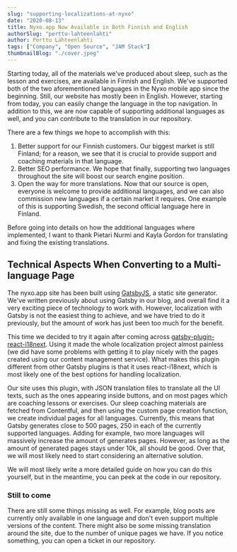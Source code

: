 ```yaml
---
slug: "supporting-localizations-at-nyxo"
date: "2020-08-13"
title: Nyxo.app Now Available in Both Finnish and English
authorSlug: "perttu-lahteenlahti"
author: Perttu Lähteenlahti
tags: ["Company", "Open Source", "JAM Stack"]
thumbnailBlog: "./cover.jpeg"
---
```


Starting today, all of the materials we've produced about sleep, such as the lesson and exercises, are available in Finnish and English. We've supported both of the two aforementioned languages in the Nyxo mobile app since the beginning. Still, our website has mostly been in English. However, starting from today, you can easily change the language in the top navigation. In addition to this, we are now capable of supporting additional languages as well, and you can contribute to the translation in our repository.

There are a few things we hope to accomplish with this:

1. Better support for our Finnish customers. Our biggest market is still Finland; for a reason, we see that it is crucial to provide support and coaching materials in that language.
2. Better SEO performance. We hope that finally, supporting two languages throughout the site will boost our search engine position.
3. Open the way for more translations. Now that our source is open, everyone is welcome to provide additional languages, and we can also commission new languages if a certain market it requires. One example of this is supporting Swedish, the second official language here in Finland.

Before going into details on how the additional languages where implemented, I want to thank Pietari Nurmi and Kayla Gordon for translating and fixing the existing translations.

## Technical Aspects When Converting to a Multi-language Page

The nyxo.app site has been built using [GatsbyJS](http://gatsbyjs.org/), a static site generator. We've written previously about using Gatsby in our blog, and overall find it a very exciting piece of technology to work with. However, localization with Gatsby is not the easiest thing to achieve, and we have tried to do it previously, but the amount of work has just been too much for the benefit.

This time we decided to try it again after coming across [gatsby-plugin-react-i18next](https://github.com/microapps/gatsby-plugin-react-i18next). Using it made the whole localization project almost painless (we did have some problems with getting it to play nicely with the pages created using our content management service). What makes this plugin different from other Gatsby plugins is that it uses react-i18next, which is most likely one of the best options for handling localization.

Our site uses this plugin, with JSON translation files to translate all the UI texts, such as the ones appearing inside buttons, and on most pages which are coaching lessons or exercises. Our sleep coaching materials are fetched from Contentful, and then using the custom page creation function, we create individual pages for all languages. Currently, this means that Gatsby generates close to 500 pages, 250 in each of the currently supported languages. Adding for example, two more languages will massively increase the amount of generates pages. However, as long as the amount of generated pages stays under 10k, all should be good. Over that, we will most likely need to start considering an alternative solution.

We will most likely write a more detailed guide on how you can do this yourself, but in the meantime, you can peek at the code in our repository.

### Still to come

There are still some things missing as well. For example, blog posts are currently only available in one language and don't even support multiple versions of the content. There might also be some missing translation around the site, due to the number of unique pages we have. If you notice something, you can open a ticket in our repository.
